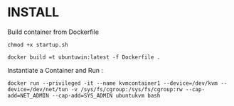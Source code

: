 # INSTALL

Build container from Dockerfile

`chmod +x startup.sh`

`docker build =t ubuntuwin:latest -f Dockerfile .`

Instantiate a Container and Run :

`docker run --privileged -it --name kvmcontainer1 --device=/dev/kvm --device=/dev/net/tun -v /sys/fs/cgroup:/sys/fs/cgroup:rw --cap-add=NET_ADMIN --cap-add=SYS_ADMIN ubuntukvm bash`
